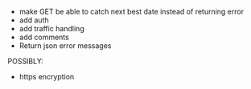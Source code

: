 - make GET be able to catch next best date instead of returning error
- add auth
- add traffic handling
- add comments 
- Return json error messages

POSSIBLY:
- https encryption